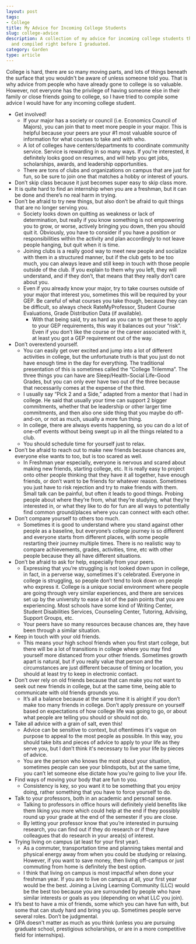```yaml
---
layout: post
tags:
- College
title: My Advice for Incoming College Students
slug: college-advice
description: A collection of my advice for incoming college students that I wrote
  and compiled right before I graduated.
category: Garden
type: article
---
```


College is hard, there are so many moving parts, and lots of things beneath the surface that you wouldn't be aware of unless someone told you. That is why advice from people who have already gone to college is so valuable. However, not everyone has the privilege of having someone else in their family or close friends going to college, so I have tried to compile some advice I would have for any incoming college student.

- Get involved!
    - If your major has a society or council (i.e. Economics Council of Majors), you can join that to meet more people in your major. This is helpful because your peers are your #1 most valuable source of information for what courses to take and with who.
    - A lot of colleges have centers/departments to coordinate community service. Service is rewarding in so many ways. If you're interested, it definitely looks good on resumes, and will help you get jobs, scholarships, awards, and leadership opportunities.
    - There are tons of clubs and organizations on campus that are just for fun, so be sure to join one that matches a hobby or interest of yours.
- Don’t skip class because it just becomes super easy to skip class more.
- It is quite hard to find an internship when you are a freshman, but it can be done and there’s no real harm in trying.
- Don’t be afraid to try new things, but also don’t be afraid to quit things that are no longer serving you.
    - Society looks down on quitting as weakness or lack of determination, but really if you know something is not empowering you to grow, or worse, actively bringing you down, then you should quit it. Obviously, you have to consider if you have a position or responsibilities within the activity and plan accordingly to not leave people hanging, but quit when it is time.
    - Joining clubs is a really good way to meet new people and socialize with them in a structured manner, but if the club gets to be too much, you can always leave and still keep in touch with those people outside of the club. If you explain to them why you left, they will understand, and if they don’t, that means that they really don’t care about you.
    - Even if you already know your major, try to take courses outside of your major that interest you, sometimes this will be required by your GEP. Be careful of what courses you take though, because they can be difficult, so always check RateMyProfessor, Student Course Evaluations, Grade Distribution Data (if available).
        - With that being said, try as hard as you can to get these to apply to your GEP requirements, this way it balances out your “risk”. Even if you don’t like the course or the career associated with it, at least you got a GEP requirement out of the way.
- Don’t overextend yourself.
    - You can easily get over excited and jump into a lot of different activities in college, but the unfortunate truth is that you just do not have enough time in the day for everything. The traditional presentation of this is sometimes called the “College Trilemma”. The three things you can have are Sleep/Health-Social Life-Good Grades, but you can only ever have two out of the three because that necessarily comes at the expense of the third.
    - I usually say “Pick 2 and a Side,” adapted from a mentor that I had in college. He said that usually your time can support 2 bigger commitments, whether that be leadership or other larger time commitments, and then also one side thing that you maybe do off-and-on, or not as much, usually a more fun thing.
    - In college, there are always events happening, so you can do a lot of one-off events without being swept up in all the things related to a club.
    - You should schedule time for yourself just to relax. 
- Don’t be afraid to reach out to make new friends because chances are, everyone else wants to too, but is too scared as well.
    - In Freshman year especially, everyone is nervous and scared about making new friends, starting college, etc. It is really easy to project onto other people thinking that they have it all together, have enough friends, or don’t want to be friends for whatever reason. Sometimes you just have to risk rejection and try to make friends with them. Small talk can be painful, but often it leads to good things. Probing people about where they’re from, what they’re studying, what they’re interested in, or what they like to do for fun are all ways to potentially find common ground/places where you can connect with each other.
- Don’t compare yourself to others too much.
    - Sometimes it is good to understand where you stand against other people as a baseline, but everyone’s college journey is so different and everyone starts from different places, with some people restarting their journey multiple times. There is no realistic way to compare achievements, grades, activities, time, etc with other people because they all have different situations.
- Don’t be afraid to ask for help, especially from your peers.
    - Expressing that you’re struggling is not looked down upon in college, in fact, in a perverse way, sometimes it's celebrated. Everyone in college is struggling, so people don’t tend to look down on people who express it. College is a unique social environment where people are going through very similar experiences, and there are services set up by the university to ease a lot of the pain points that you are experiencing. Most schools have some kind of Writing Center, Student Disabilities Services, Counseling Center, Tutoring, Advising, Support Groups, etc.
    - Your peers have so many resources because chances are, they have been through a similar situation.
- Keep in touch with your old friends.
    - This means your high school friends when you first start college, but there will be a lot of transitions in college where you may find yourself more distanced from your other friends. Sometimes growth apart is natural, but if you really value that person and the circumstances are just different because of timing or location, you should at least try to keep in electronic contact.
- Don’t over rely on old friends because that can make you not want to seek out new friends in college, but at the same time, being able to communicate with old friends grounds you.
    - It’s all a balance because at the same time it is alright if you don’t make too many friends in college. Don’t apply pressure on yourself based on expectations of how college life was going to go, or about what people are telling you should or should not do.
- Take all advice with a grain of salt, even this!
    - Advice can be sensitive to context, but oftentimes it's vague on purpose to appeal to the most people as possible. In this way, you should take bits and pieces of advice to apply to your life as they serve you, but I don’t think it's necessary to live your life by pieces of advice.
    - You are the person who knows the most about your situation, sometimes people can see your blindspots, but at the same time, you can’t let someone else dictate how you’re going to live your life.
- Find ways of moving your body that are fun to you.
    - Consistency is key, so you want it to be something that you enjoy doing, rather something that you have to force yourself to do.
- Talk to your professors, both in an academic and personal sense.
    - Talking to professors in office hours will definitely yield benefits like them liking you more which could help at the end if they possibly round up your grade at the end of the semester if you are close. 
    - By letting your professor know that you’re interested in pursuing research, you can find out if they do research or if they have colleagues that do research in your area(s) of interest.
- Trying living on campus (at least for your first year).
    - As a commuter, transportation time and planning takes mental and physical energy away from when you could be studying or relaxing. However, if you want to save money, then living off-campus or just commuting from home is definitely the best option.
    - I think that living on campus is most impactful when done your freshman year. If you are to live on campus at all, your first year would be the best. Joining a Living Learning Community (LLC) would be the best too because you are surrounded by people who have similar interests or goals as you (depending on what LLC you join). 
- It’s best to have a mix of friends, some which you can have fun with, but some that can study hard and bring you up. Sometimes people serve several roles. Don’t be judgmental.
- GPA doesn't matter as much as you think (unless you are pursuing graduate school, prestigious scholarships, or are in a more competitive field for internships).